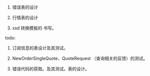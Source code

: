 1. 错误表的设计

2. 行情表的设计

3. xsd 转换模板的 书写。


todo:

1. 订阅信息的表设计及其测试。

2. NewOrderSingleQuote、QuoteRequest （查询相关的反馈）的测试。

3. 错误代码的获取。及其测试。表的设计。

